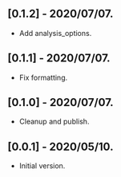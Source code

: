 ## [0.1.2] - 2020/07/07.

* Add analysis_options.

## [0.1.1] - 2020/07/07.

* Fix formatting.

## [0.1.0] - 2020/07/07.

* Cleanup and publish.

## [0.0.1] - 2020/05/10.

* Initial version.
